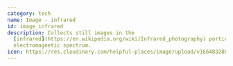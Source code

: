 ```yaml
---
category: tech
name: Image - infrared
id: image_infrared
description: Collects still images in the
  [infrared](https://en.wikipedia.org/wiki/Infrared_photography) portion of the
  electromagnetic spectrum.
icon: https://res.cloudinary.com/helpful-places/image/upload/v1664832807/dtpr-icons/tech/image_rihwq2.svg
---
```

